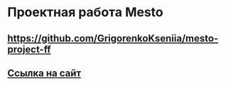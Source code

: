 # Проектная работа Mesto
## https://github.com/GrigorenkoKseniia/mesto-project-ff
## [Ссылка на сайт](https://grigorenkokseniia.github.io/mesto-project-ff/)
